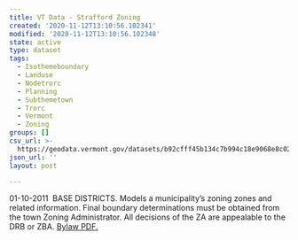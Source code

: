 ```yaml
---
title: VT Data - Strafford Zoning
created: '2020-11-12T13:10:56.102341'
modified: '2020-11-12T13:10:56.102348'
state: active
type: dataset
tags:
  - Isothemeboundary
  - Landuse
  - Nodetrorc
  - Planning
  - Subthemetown
  - Trorc
  - Vermont
  - Zoning
groups: []
csv_url: >-
  https://geodata.vermont.gov/datasets/b92cfff45b134c7b994c18e9068e8c02_0.csv?outSR=%7B%22latestWkid%22%3A3857%2C%22wkid%22%3A102100%7D
json_url: ''
layout: post

---
```

01-10-2011  BASE DISTRICTS.  Models a municipality’s zoning zones and related information. Final boundary determinations must be obtained from the town Zoning Administrator. All decisions of the ZA are appealable to the DRB or ZBA. <a href='https://www.trorc.org/wp-content/uploads/2013/10/stzo011007.pdf' target='_blank'>Bylaw PDF.</a>

